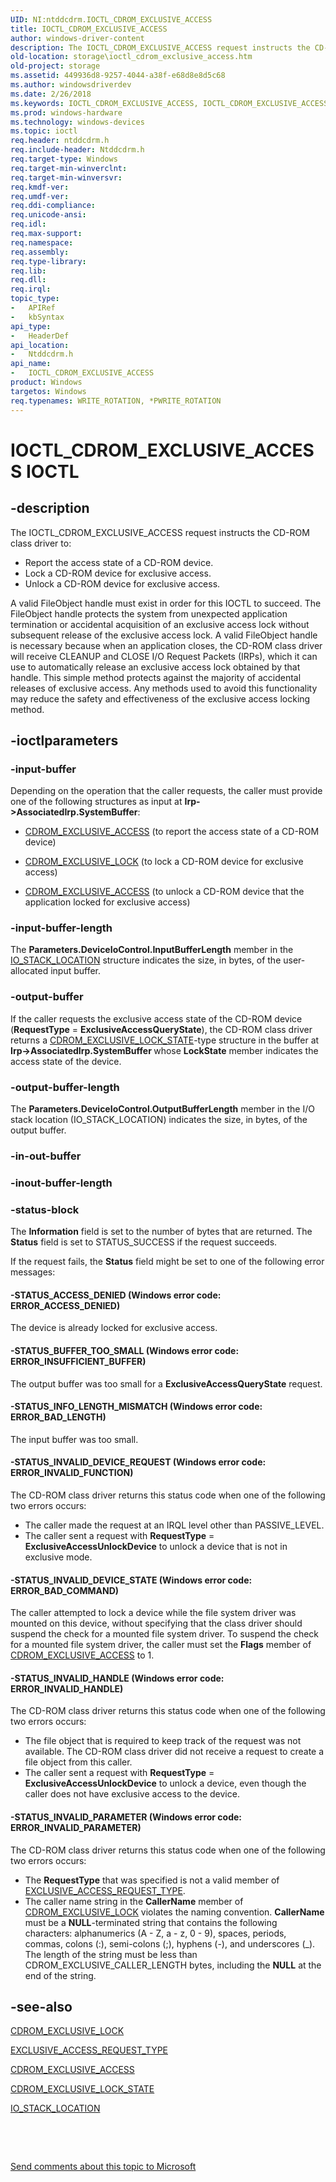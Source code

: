 ```yaml
---
UID: NI:ntddcdrm.IOCTL_CDROM_EXCLUSIVE_ACCESS
title: IOCTL_CDROM_EXCLUSIVE_ACCESS
author: windows-driver-content
description: The IOCTL_CDROM_EXCLUSIVE_ACCESS request instructs the CD-ROM class driver to:Report the access state of a CD-ROM device.
old-location: storage\ioctl_cdrom_exclusive_access.htm
old-project: storage
ms.assetid: 449936d8-9257-4044-a38f-e68d8e8d5c68
ms.author: windowsdriverdev
ms.date: 2/26/2018
ms.keywords: IOCTL_CDROM_EXCLUSIVE_ACCESS, IOCTL_CDROM_EXCLUSIVE_ACCESS control code [Storage Devices], k307_d22cebb2-93c2-4eb8-9c2f-6c6c559ee020.xml, ntddcdrm/IOCTL_CDROM_EXCLUSIVE_ACCESS, storage.ioctl_cdrom_exclusive_access
ms.prod: windows-hardware
ms.technology: windows-devices
ms.topic: ioctl
req.header: ntddcdrm.h
req.include-header: Ntddcdrm.h
req.target-type: Windows
req.target-min-winverclnt: 
req.target-min-winversvr: 
req.kmdf-ver: 
req.umdf-ver: 
req.ddi-compliance: 
req.unicode-ansi: 
req.idl: 
req.max-support: 
req.namespace: 
req.assembly: 
req.type-library: 
req.lib: 
req.dll: 
req.irql: 
topic_type:
-	APIRef
-	kbSyntax
api_type:
-	HeaderDef
api_location:
-	Ntddcdrm.h
api_name:
-	IOCTL_CDROM_EXCLUSIVE_ACCESS
product: Windows
targetos: Windows
req.typenames: WRITE_ROTATION, *PWRITE_ROTATION
---
```


# IOCTL_CDROM_EXCLUSIVE_ACCESS IOCTL


## -description


The IOCTL_CDROM_EXCLUSIVE_ACCESS request instructs the CD-ROM class driver to:<ul>
<li>
Report the access state of a CD-ROM device. 

</li>
<li>
Lock a CD-ROM device for exclusive access. 

</li>
<li>
Unlock a CD-ROM device for exclusive access. 

</li>
</ul>
A valid FileObject handle must exist in order for this IOCTL to succeed. The FileObject handle protects the system from unexpected application termination or accidental acquisition of an exclusive access lock without subsequent release of the exclusive access lock. A valid FileObject handle is necessary because when an application closes, the CD-ROM class driver will receive CLEANUP and CLOSE I/O Request Packets (IRPs), which it can use to automatically release an exclusive access lock obtained by that handle. This simple method protects against the majority of accidental releases of exclusive access. Any methods used to avoid this functionality may reduce the safety and effectiveness of the exclusive access locking method.




## -ioctlparameters




### -input-buffer

Depending on the operation that the caller requests, the caller must provide one of the following structures as input at <b>Irp-&gt;AssociatedIrp.SystemBuffer</b>:

<ul>
<li>

<a href="..\ntddcdrm\ns-ntddcdrm-_cdrom_exclusive_access.md">CDROM_EXCLUSIVE_ACCESS</a> (to report the access state of a CD-ROM device)

</li>
<li>

<a href="..\ntddcdrm\ns-ntddcdrm-_cdrom_exclusive_lock.md">CDROM_EXCLUSIVE_LOCK</a> (to lock a CD-ROM device for exclusive access)

</li>
<li>

<a href="..\ntddcdrm\ns-ntddcdrm-_cdrom_exclusive_access.md">CDROM_EXCLUSIVE_ACCESS</a> (to unlock a CD-ROM device that the application locked for exclusive access)

</li>
</ul>

### -input-buffer-length

The <b>Parameters.DeviceIoControl.InputBufferLength</b> member in the <a href="..\wdm\ns-wdm-_io_stack_location.md">IO_STACK_LOCATION</a> structure indicates the size, in bytes, of the user-allocated input buffer.


### -output-buffer

If the caller requests the exclusive access state of the CD-ROM device (<b>RequestType</b> = <b>ExclusiveAccessQueryState</b>), the CD-ROM class driver returns a <a href="..\ntddcdrm\ns-ntddcdrm-_cdrom_exclusive_lock_state.md">CDROM_EXCLUSIVE_LOCK_STATE</a>-type structure in the buffer at <b>Irp-&gt;AssociatedIrp.SystemBuffer </b>whose <b>LockState</b> member indicates the access state of the device.


### -output-buffer-length

The <b>Parameters.DeviceIoControl.OutputBufferLength</b> member in the I/O stack location (IO_STACK_LOCATION) indicates the size, in bytes, of the output buffer.


### -in-out-buffer



<text></text>




### -inout-buffer-length



<text></text>




### -status-block

The <b>Information</b> field is set to the number of bytes that are returned. The <b>Status</b> field is set to STATUS_SUCCESS if the request succeeds. 

If the request fails, the <b>Status</b> field might be set to one of the following error messages:




#### -STATUS_ACCESS_DENIED (Windows error code: ERROR_ACCESS_DENIED)

The device is already locked for exclusive access. 


#### -STATUS_BUFFER_TOO_SMALL (Windows error code: ERROR_INSUFFICIENT_BUFFER)

The output buffer was too small for a <b>ExclusiveAccessQueryState</b> request. 


#### -STATUS_INFO_LENGTH_MISMATCH (Windows error code: ERROR_BAD_LENGTH)

The input buffer was too small. 


#### -STATUS_INVALID_DEVICE_REQUEST (Windows error code: ERROR_INVALID_FUNCTION)

The CD-ROM class driver returns this status code when one of the following two errors occurs:

<ul>
<li>
The caller made the request at an IRQL level other than PASSIVE_LEVEL.  

</li>
<li>
The caller sent a request with <b>RequestType</b> = <b>ExclusiveAccessUnlockDevice</b> to unlock a device that is not in exclusive mode. 

</li>
</ul>

#### -STATUS_INVALID_DEVICE_STATE (Windows error code: ERROR_BAD_COMMAND)

The caller attempted to lock a device while the file system driver was mounted on this device, without specifying that the class driver should suspend the check for a mounted file system driver. To suspend the check for a mounted file system driver, the caller must set the <b>Flags</b> member of <a href="..\ntddcdrm\ns-ntddcdrm-_cdrom_exclusive_access.md">CDROM_EXCLUSIVE_ACCESS</a> to 1. 


#### -STATUS_INVALID_HANDLE (Windows error code: ERROR_INVALID_HANDLE)

The CD-ROM class driver returns this status code when one of the following two errors occurs:

<ul>
<li>
The file object that is required to keep track of the request was not available. The CD-ROM class driver did not receive a request to create a file object from this caller.  

</li>
<li>
The caller sent a request with <b>RequestType</b> = <b>ExclusiveAccessUnlockDevice</b> to unlock a device, even though the caller does not have exclusive access to the device. 

</li>
</ul>

#### -STATUS_INVALID_PARAMETER (Windows error code: ERROR_INVALID_PARAMETER)

The CD-ROM class driver returns this status code when one of the following two errors occurs:

<ul>
<li>
The <b>RequestType</b> that was specified is not a valid member of <a href="..\ntddcdrm\ne-ntddcdrm-_exclusive_access_request_type.md">EXCLUSIVE_ACCESS_REQUEST_TYPE</a>.  

</li>
<li>
The caller name string in the <b>CallerName</b> member of <a href="..\ntddcdrm\ns-ntddcdrm-_cdrom_exclusive_lock.md">CDROM_EXCLUSIVE_LOCK</a> violates the naming convention. <b>CallerName</b> must be a <b>NULL</b>-terminated string that contains the following characters: alphanumerics (A - Z, a - z, 0 - 9), spaces, periods, commas, colons (:), semi-colons (;), hyphens (-), and underscores (_). The length of the string must be less than CDROM_EXCLUSIVE_CALLER_LENGTH bytes, including the <b>NULL</b> at the end of the string. 

</li>
</ul>

## -see-also

<a href="..\ntddcdrm\ns-ntddcdrm-_cdrom_exclusive_lock.md">CDROM_EXCLUSIVE_LOCK</a>



<a href="..\ntddcdrm\ne-ntddcdrm-_exclusive_access_request_type.md">EXCLUSIVE_ACCESS_REQUEST_TYPE</a>



<a href="..\ntddcdrm\ns-ntddcdrm-_cdrom_exclusive_access.md">CDROM_EXCLUSIVE_ACCESS</a>



<a href="..\ntddcdrm\ns-ntddcdrm-_cdrom_exclusive_lock_state.md">CDROM_EXCLUSIVE_LOCK_STATE</a>



<a href="..\wdm\ns-wdm-_io_stack_location.md">IO_STACK_LOCATION</a>



 

 

<a href="mailto:wsddocfb@microsoft.com?subject=Documentation%20feedback [storage\storage]:%20IOCTL_CDROM_EXCLUSIVE_ACCESS control code%20 RELEASE:%20(2/26/2018)&amp;body=%0A%0APRIVACY STATEMENT%0A%0AWe use your feedback to improve the documentation. We don't use your email address for any other purpose, and we'll remove your email address from our system after the issue that you're reporting is fixed. While we're working to fix this issue, we might send you an email message to ask for more info. Later, we might also send you an email message to let you know that we've addressed your feedback.%0A%0AFor more info about Microsoft's privacy policy, see http://privacy.microsoft.com/en-us/default.aspx." title="Send comments about this topic to Microsoft">Send comments about this topic to Microsoft</a>

